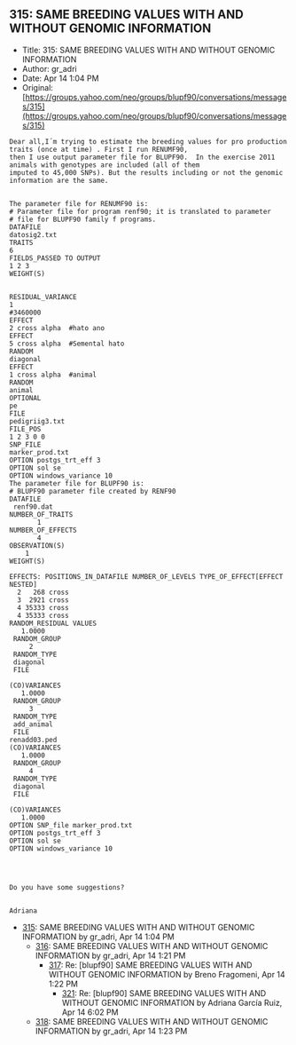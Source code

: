 ## 315: SAME BREEDING VALUES WITH AND WITHOUT GENOMIC INFORMATION

- Title: 315: SAME BREEDING VALUES WITH AND WITHOUT GENOMIC INFORMATION
- Author: gr_adri
- Date: Apr 14 1:04 PM
- Original: [https://groups.yahoo.com/neo/groups/blupf90/conversations/messages/315](https://groups.yahoo.com/neo/groups/blupf90/conversations/messages/315)

```
Dear all,I´m trying to estimate the breeding values for pro production traits (once at time) . First I run RENUMF90,
then I use output parameter file for BLUPF90.  In the exercise 2011 animals with genotypes are included (all of them
imputed to 45,000 SNPs). But the results including or not the genomic information are the same.


The parameter file for RENUMF90 is:
# Parameter file for program renf90; it is translated to parameter
# file for BLUPF90 family f programs.
DATAFILE
datosig2.txt
TRAITS
6
FIELDS_PASSED TO OUTPUT
1 2 3
WEIGHT(S)


RESIDUAL_VARIANCE
1
#3460000
EFFECT
2 cross alpha  #hato ano
EFFECT
5 cross alpha  #Semental hato
RANDOM
diagonal
EFFECT
1 cross alpha  #animal
RANDOM
animal
OPTIONAL
pe
FILE
pedigriig3.txt
FILE_POS
1 2 3 0 0
SNP_FILE
marker_prod.txt
OPTION postgs_trt_eff 3
OPTION sol se
OPTION windows_variance 10
The parameter file for BLUPF90 is:
# BLUPF90 parameter file created by RENF90
DATAFILE
 renf90.dat
NUMBER_OF_TRAITS
	   1
NUMBER_OF_EFFECTS
	   4
OBSERVATION(S)
    1
WEIGHT(S)
 
EFFECTS: POSITIONS_IN_DATAFILE NUMBER_OF_LEVELS TYPE_OF_EFFECT[EFFECT NESTED]
  2	  268 cross 
  3	 2921 cross 
  4	35333 cross 
  4	35333 cross
RANDOM_RESIDUAL VALUES
   1.0000    
 RANDOM_GROUP
     2
 RANDOM_TYPE
 diagonal  
 FILE
							    
(CO)VARIANCES
   1.0000    
 RANDOM_GROUP
     3
 RANDOM_TYPE
 add_animal
 FILE
renadd03.ped						    
(CO)VARIANCES
   1.0000    
 RANDOM_GROUP
     4
 RANDOM_TYPE
 diagonal  
 FILE
							    
(CO)VARIANCES
   1.0000    
OPTION SNP_file marker_prod.txt
OPTION postgs_trt_eff 3
OPTION sol se
OPTION windows_variance 10




Do you have some suggestions?


Adriana 
```

- [315](0315.md): SAME BREEDING VALUES WITH AND WITHOUT GENOMIC INFORMATION by gr_adri, Apr 14 1:04 PM
    - [316](0316.md): SAME BREEDING VALUES WITH AND WITHOUT GENOMIC INFORMATION by gr_adri, Apr 14 1:21 PM
        - [317](0317.md): Re: [blupf90] SAME BREEDING VALUES WITH AND WITHOUT GENOMIC INFORMATION by Breno Fragomeni, Apr 14 1:22 PM
            - [321](0321.md): Re: [blupf90] SAME BREEDING VALUES WITH AND WITHOUT GENOMIC INFORMATION by Adriana García Ruiz, Apr 14 6:02 PM
    - [318](0318.md): SAME BREEDING VALUES WITH AND WITHOUT GENOMIC INFORMATION by gr_adri, Apr 14 1:23 PM
